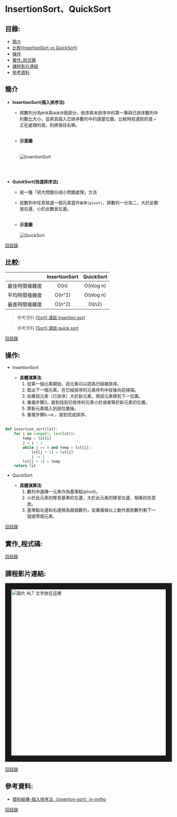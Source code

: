 InsertionSort、QuickSort
=============

目錄:
--------
* [簡介](#簡介)
* [比較(InsertionSort vs QuickSort)](#比較)
* [操作](#操作)
* [實作_程式碼](#實作_程式碼)
* [課程影片連結](#課程影片連結)
* [參考資料](#參考資料)


簡介
-----
* **InsertionSort(插入排序法)**
    *  將數列分為`排序`與`未排序`兩部分，依序將未排序中的第一筆與已排序數列中的數比大小，並將其插入已排序數列中的適當位置。比較時若遇到的值 `>` 正在處理的值，則將值往右移。
 <br></br>   
 
   
   * **示意圖**
<br></br>      
![InsertionSort](https://media.geeksforgeeks.org/wp-content/uploads/insertionsort.png)

<br></br>
* **QuickSort(快速排序法)**

   * 是一種「把大問題分成小問題處理」方法
   * 從數列中任意挑選一個元素當作`基準(pivot)`，將數列一分為二，大於此數放右邊，小於此數放左邊。
 <br></br>

   * **示意圖**
<br></br>
![QuickSort](https://i2.wp.com/www.techiedelight.com/wp-content/uploads/Quicksort.png?w=1100http://)

[回目錄](https://github.com/imucici/my-learning-note/blob/master/%E4%B8%8A%E8%AA%B2%E5%85%A7%E5%AE%B9%E7%AD%86%E8%A8%98/%E7%AC%AC%E5%9B%9B%E9%80%B1%E4%B8%8A%E8%AA%B2%E9%80%B2%E5%BA%A6.md#%E7%9B%AE%E9%8C%84)


比較:
-----


|         |     InsertionSort     | QuickSort  |
| :-------------: |:-------------:| :------------:|
| 最佳時間複雜度        | O(n)      | O(nlog n) |
| 平均時間複雜度        | O(n^2)      |   O(nlog n) |
| 最差時間複雜度         | O(n^2)     |  O(n2)   |


> 參考資料 [[Sort] 淺談 insertion sort](https://blog.kuoe0.tw/posts/2013/03/05/sort-about-insertion-sort/)

> 參考資料 [[Sort] 淺談 quick sort](https://blog.kuoe0.tw/posts/2013/03/15/sort-about-quick-sort/)

[回目錄](https://github.com/imucici/my-learning-note/blob/master/%E4%B8%8A%E8%AA%B2%E5%85%A7%E5%AE%B9%E7%AD%86%E8%A8%98/%E7%AC%AC%E5%9B%9B%E9%80%B1%E4%B8%8A%E8%AA%B2%E9%80%B2%E5%BA%A6.md#%E7%9B%AE%E9%8C%84)


操作:
-----
* InsertionSort

   * **具體演算法**:
      1. 從第一個元素開始，該元素可以認為已經被排序。
      2. 取出下一個元素，在已經排序的元素序列中從後向前掃描。
      3. 如果該元素（已排序）大於新元素，將該元素移到下一位置。
      4. 重複步驟3，直到找到已排序的元素小於或者等於新元素的位置。
      5. 將新元素插入到該位置後。
      6. 重複步驟b.~e.，直到完成排序。
<br></br>

```python
def insertion_sort(lst):
    for i in range(1, len(lst)):
        temp = lst[i]
        j = i - 1
        while j >= 0 and temp < lst[j]:
            lst[j + 1] = lst[j]
            j -= 1
        lst[j + 1] = temp
    return lst
```

* QuickSort

   * **具體演算法**:
      1. 數列中選擇一元素作為基準點(pivot)。
      2. 小於此元素的移至基準的左邊，大於此元素的移至右邊，相等的任意放。
      3. 基準點左邊和右邊視為兩個數列，並重複做以上動作直到數列剩下一個或零個元素。   


[回目錄](https://github.com/imucici/my-learning-note/blob/master/%E4%B8%8A%E8%AA%B2%E5%85%A7%E5%AE%B9%E7%AD%86%E8%A8%98/%E7%AC%AC%E5%9B%9B%E9%80%B1%E4%B8%8A%E8%AA%B2%E9%80%B2%E5%BA%A6.md#%E7%9B%AE%E9%8C%84)

實作_程式碼:
----



[回目錄](https://github.com/imucici/my-learning-note/blob/master/%E4%B8%8A%E8%AA%B2%E5%85%A7%E5%AE%B9%E7%AD%86%E8%A8%98/%E7%AC%AC%E5%9B%9B%E9%80%B1%E4%B8%8A%E8%AA%B2%E9%80%B2%E5%BA%A6.md#%E7%9B%AE%E9%8C%84)

課程影片連結:
----
<a href="http://www.youtube.com/watch?feature=player_embedded&v=G4dwRF_Rzd0
" target="_blank"><img src="http://img.youtube.com/vi/G4dwRF_Rzd0/0.jpg" 
alt="圖片 ALT 文字放在這裡" width="720" height="540" border="20" /></a>

[回目錄](https://github.com/imucici/my-learning-note/blob/master/%E4%B8%8A%E8%AA%B2%E5%85%A7%E5%AE%B9%E7%AD%86%E8%A8%98/%E7%AC%AC%E5%9B%9B%E9%80%B1%E4%B8%8A%E8%AA%B2%E9%80%B2%E5%BA%A6.md#%E7%9B%AE%E9%8C%84)

參考資料:
----
* [資料結構-插入排序法（insertion-sort）in-pytho](http://jialin128.pixnet.net/blog/post/141019829-%5B-%E8%B3%87%E6%96%99%E7%B5%90%E6%A7%8B-%5D-%E6%8F%92%E5%85%A5%E6%8E%92%E5%BA%8F%E6%B3%95%EF%BC%88insertion-sort%EF%BC%89in-pytho)

[回目錄](https://github.com/imucici/my-learning-note/blob/master/%E4%B8%8A%E8%AA%B2%E5%85%A7%E5%AE%B9%E7%AD%86%E8%A8%98/%E7%AC%AC%E5%9B%9B%E9%80%B1%E4%B8%8A%E8%AA%B2%E9%80%B2%E5%BA%A6.md#%E7%9B%AE%E9%8C%84)

